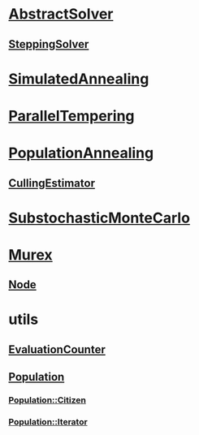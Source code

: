 # [AbstractSolver](abstract-solver.yml)
## [SteppingSolver](stepping-solver.yml)
# [SimulatedAnnealing](simulated-annealing.yml)
# [ParallelTempering](parallel-tempering.yml)
# [PopulationAnnealing](population-annealing.yml)
## [CullingEstimator](population-annealing/culling-estimator.yml)
# [SubstochasticMonteCarlo](substochastic-monte-carlo.yml)
# [Murex](murex.yml)
## [Node](murex/node.yml)
# utils
## [EvaluationCounter](evaluation-counter.yml)
## [Population](population.yml)
### [Population::Citizen](population/citizen.yml)
### [Population::Iterator](population/iterator.yml)

